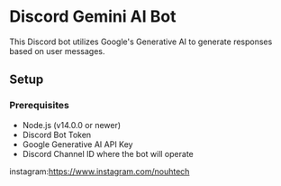 # Discord Gemini AI Bot

This Discord bot utilizes Google's Generative AI to generate responses based on user messages.

## Setup

### Prerequisites

- Node.js (v14.0.0 or newer)
- Discord Bot Token
- Google Generative AI API Key
- Discord Channel ID where the bot will operate

instagram:https://www.instagram.com/nouhtech
